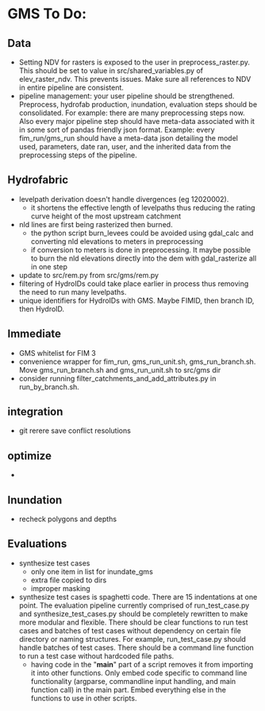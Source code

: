 # GMS To Do: 
## Data
- Setting NDV for rasters is exposed to the user in preprocess_raster.py. This should be set to value in src/shared_variables.py of elev_raster_ndv. This prevents issues. Make sure all references to NDV in entire pipeline are consistent.
- pipeline management: your user pipeline should be strengthened. Preprocess, hydrofab production, inundation, evaluation steps should be consolidated. For example: there are many preprocessing steps now. Also every major pipeline step should have meta-data associated with it in some sort of pandas friendly json format. Example: every fim_run/gms_run should have a meta-data json detailing the model used, parameters, date ran, user, and the inherited data from the preprocessing steps of the pipeline.

## Hydrofabric
- levelpath derivation doesn't handle divergences (eg 12020002).
    - it shortens the effective length of levelpaths thus reducing the rating curve height of the most upstream catchment
- nld lines are first being rasterized then burned.
    - the python script burn_levees could be avoided using gdal_calc and converting nld elevations to meters in preprocessing
    - if conversion to meters is done in preprocessing. It maybe possible to burn the nld elevations directly into the dem with gdal_rasterize all in one step
- update to src/rem.py from src/gms/rem.py
- filtering of HydroIDs could take place earlier in process thus removing the need to run many levelpaths.
- unique identifiers for HydroIDs with GMS. Maybe FIMID, then branch ID, then HydroID.

## Immediate
- GMS whitelist for FIM 3
- convenience wrapper for fim_run, gms_run_unit.sh, gms_run_branch.sh. Move gms_run_branch.sh and gms_run_unit.sh to src/gms dir
- consider running filter_catchments_and_add_attributes.py in run_by_branch.sh.


## integration
- git rerere save conflict resolutions

## optimize
- 

## Inundation
- recheck polygons and depths

## Evaluations
- synthesize test cases
    - only one item in list for inundate_gms
    - extra file copied to dirs
    - improper masking
- synthesize test cases is spaghetti code. There are 15 indentations at one point.
  The evaluation pipeline currently comprised of run_test_case.py and synthesize_test_cases.py should be completely rewritten to make more modular and flexible. There should be clear functions to run test cases and batches of test cases without dependency on certain file directory or naming structures. For example, run_test_case.py should handle batches of test cases. There should be a command line function to run a test case without hardcoded file paths.
    - having code in the "__main__" part of a script removes it from importing it into other functions. Only embed code specific to command line functionality (argparse, commandline input handling, and main function call) in the main part. Embed everything else in the functions to use in other scripts.
